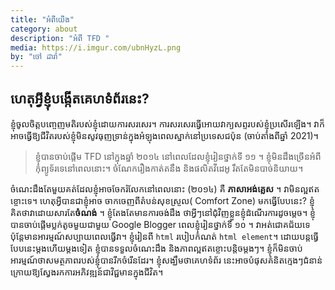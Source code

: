 ```yaml
---  
title: "អំពីយើង"  
category: about  
description: "អំពី TFD "  
media: https://i.imgur.com/ubnHyzL.png
by: "ចៅ ដារ៉ា"
--- 
```

## ហេតុអ្វីខ្ញុំបង្កើតគេហទំព័រនេះ?
<p>  
ខ្ញុំចូលចិត្តបញ្ចេញមតិរបស់ខ្ញុំដោយការសរសេរ។ ការសរសេរធ្វើអោយវាក្យសព្ទរបស់ខ្ញុំប្រសើរឡើង។ វាក៏អាចធ្វើឱ្យជីវិតរបស់ខ្ញុំមិនសូវធុញទ្រាន់ក្នុងអំឡុងពេលស្នាក់នៅប្រទេសជប៉ុន (ចាប់តាំងពីឆ្នាំ 2021)។
</p>  

>ខ្ញុំបានចាប់ផ្តើម TFD នៅក្នុងឆ្នាំ ២០១៤ នៅពេលដែលខ្ញុំរៀនថ្នាក់ទី ១១ ។ ខ្ញុំមិនដឹងច្រើនអំពីកុំព្យូទ័រទេនៅពេលនោះ។ ចំណែករឿងកាត់តនឹង និងផលិតវីដេអូ រឹតតែមិនបាច់និយាយ។

ចំណេះដឹងតែមួយគត់ដែលខ្ញុំអាចចែករំលែកនៅពេលនោះ (២០១៤) គឺ **ភាសាអង់គ្លេស** ។ វាមិនល្អឥតខ្ចោះទេ។ ហេតុ​អ្វី​បាន​ជា​ខ្ញុំ​អាច ចាក​ចេញ​ពី​តំបន់​សុខ​ស្រួល( Comfort Zone) មកធ្វេីបែបនេះ? ខ្ញុំគិតថាវាដោយសារតែ**ចំណង់** ។ ខ្ញុំតែងតែមានការចង់ដឹង ថាអ្វីៗនៅជុំវិញខ្លួនខ្ញុំដំណើរការដូចម្តេច។ ខ្ញុំបានចាប់ផ្តើមប្លក់តូចមួយជាមួយ Google Blogger  ពេលខ្ញុំរៀនថ្នាក់ទី ១០ ។ វាអត់ជោគជ័យទេ ប៉ុន្តែមានអារម្មណ៍សប្បាយពេលធ្វើវា។ ខ្ញុំរៀនពី `html` របៀបកំណត់ `html element`។ ដោយបន្តធ្វើបែបនេះម្តងហើយម្តងទៀត ខ្ញុំបានទទួលចំណេះដឹង និងភាពល្អឥតខ្ចោះបន្តិចម្តងៗ។ ខ្ញុំ​ក៏​មិន​ចាប់អារម្មណ៍ថាសមត្ថភាពរបស់ខ្ញុំបានរីកចំរើនដែរ។ ខ្ញុំសង្ឃឹមថាគេហទំព័រ នេះអាចបំផុសគំនិតក្មេងៗជំនាន់ក្រោយឱ្យស្វែងរកការអភិវឌ្ឍន៍ជាវិជ្ជមានក្នុងជីវិត។

